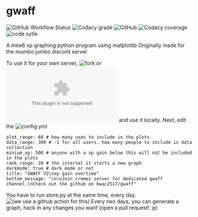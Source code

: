 # gwaff

![GitHub Workflow Status](https://img.shields.io/github/workflow/status/bwac2517/gwaff/record-xp-data?label=Xp%20Data%20Recording&style=for-the-badge) ![Codacy grade](https://img.shields.io/codacy/grade/ca5609bf92774f9ea1d6b55cbea6dfed?style=for-the-badge) ![GitHub](https://img.shields.io/github/license/bwac2517/gwaff?style=for-the-badge) ![Codacy coverage](https://img.shields.io/codacy/coverage/ca5609bf92774f9ea1d6b55cbea6dfed?style=for-the-badge) ![code sytle](https://img.shields.io/badge/code%20style-black-black?style=for-the-badge)

A mee6 xp graphing python program using matplotlib
Originally made for the mumbo jumbo discord server

To use it for your own server, ![fork](https://github.com/bwac2517/gwaff/fork) or ![download it](https://github.com/bwac2517/gwaff/archive/master.zip) and use it locally.
Next, edit the ![config.yml](https://github.com/bwac2517/gwaff/blob/master/config.yml)

```server_id: 377946908783673344 # your server id
plot_range: 60 # how many uses to include in the plots
data_range: 300 # -1 for all users. how many people to include in data collection
minium_xp: 500 # anyone with a xp gain below this will not be included in the plots
rank_range: 20 # the interval it starts a new graph
darkmode: true # dark mode or not
title: "GWAFF V2\nxp gain overtime"
bottom_message: "\n\nJoin cremes server for dedicated gwaff channel.\nCheck out the github on bwac2517/gwaff"
```

You have to run store.py at the same time, every day.
![(we use a github action for this)](https://github.com/bwac2517/gwaff/blob/master/.github/workflows/main.yml)
Every two days, you can generate a graph, hack in any changes you want (open a pull request! :p)

